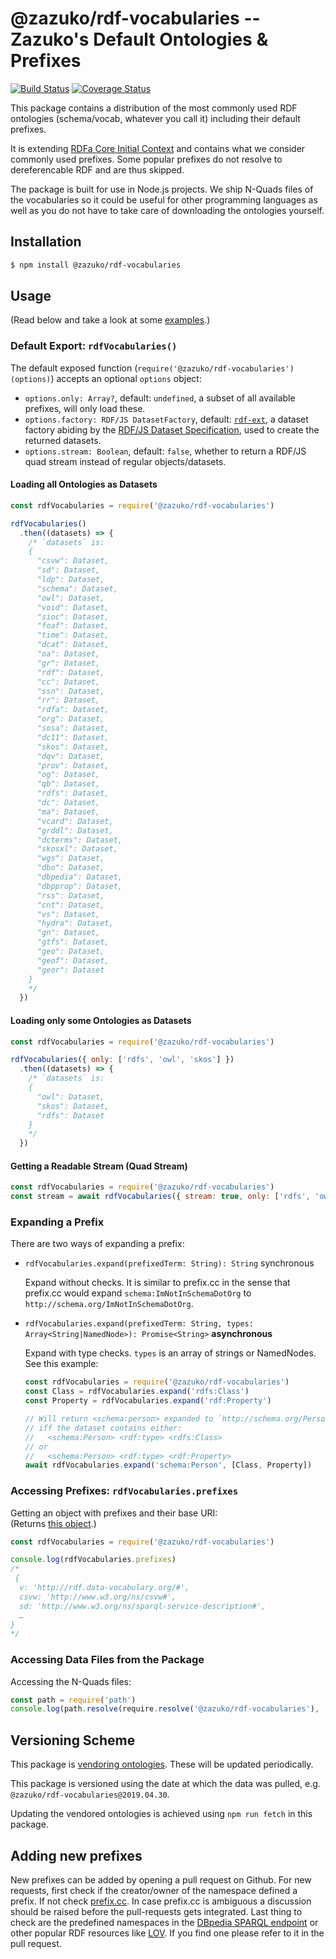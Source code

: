 # @zazuko/rdf-vocabularies -- Zazuko's Default Ontologies & Prefixes
[![Build Status](https://travis-ci.org/zazuko/rdf-vocabularies.svg?branch=master)](https://travis-ci.org/zazuko/rdf-vocabularies) 
[![Coverage Status](https://coveralls.io/repos/github/zazuko/rdf-vocabularies/badge.svg?branch=master)](https://coveralls.io/github/zazuko/rdf-vocabularies?branch=master)

This package contains a distribution of the most commonly used RDF ontologies (schema/vocab, whatever you call it) including their default prefixes.

It is extending [RDFa Core Initial Context](http://www.w3.org/2011/rdfa-context/rdfa-1.1) and contains what we consider commonly used prefixes. Some popular prefixes do not resolve to dereferencable RDF and are thus skipped.

The package is built for use in Node.js projects. We ship N-Quads files of the vocabularies so it could be useful for other programming languages as well as you do not have to take care of downloading the ontologies yourself.

## Installation

```bash
$ npm install @zazuko/rdf-vocabularies
```

## Usage

(Read below and take a look at some [examples](./examples.js).)

### Default Export: `rdfVocabularies()`

The default exposed function (`require('@zazuko/rdf-vocabularies')(options)`) accepts an optional `options` object:

* `options.only: Array?`, default: `undefined`, a subset of all available prefixes, will only load these.
* `options.factory: RDF/JS DatasetFactory`, default: [`rdf-ext`](https://github.com/rdf-ext/rdf-ext), a dataset
factory abiding by the [RDF/JS Dataset Specification](https://rdf.js.org/dataset-spec/), used to create the
returned datasets.
* `options.stream: Boolean`, default: `false`, whether to return a RDF/JS quad stream instead of regular objects/datasets.

#### Loading all Ontologies as Datasets

```js
const rdfVocabularies = require('@zazuko/rdf-vocabularies')

rdfVocabularies()
  .then((datasets) => {
    /* `datasets` is:
    {
      "csvw": Dataset,
      "sd": Dataset,
      "ldp": Dataset,
      "schema": Dataset,
      "owl": Dataset,
      "void": Dataset,
      "sioc": Dataset,
      "foaf": Dataset,
      "time": Dataset,
      "dcat": Dataset,
      "oa": Dataset,
      "gr": Dataset,
      "rdf": Dataset,
      "cc": Dataset,
      "ssn": Dataset,
      "rr": Dataset,
      "rdfa": Dataset,
      "org": Dataset,
      "sosa": Dataset,
      "dc11": Dataset,
      "skos": Dataset,
      "dqv": Dataset,
      "prov": Dataset,
      "og": Dataset,
      "qb": Dataset,
      "rdfs": Dataset,
      "dc": Dataset,
      "ma": Dataset,
      "vcard": Dataset,
      "grddl": Dataset,
      "dcterms": Dataset,
      "skosxl": Dataset,
      "wgs": Dataset,
      "dbo": Dataset,
      "dbpedia": Dataset,
      "dbpprop": Dataset,
      "rss": Dataset,
      "cnt": Dataset,
      "vs": Dataset,
      "hydra": Dataset,
      "gn": Dataset,
      "gtfs": Dataset,
      "geo": Dataset,
      "geof": Dataset,
      "geor": Dataset
    }
    */
  })
```

#### Loading only some Ontologies as Datasets

```js
const rdfVocabularies = require('@zazuko/rdf-vocabularies')

rdfVocabularies({ only: ['rdfs', 'owl', 'skos'] })
  .then((datasets) => {
    /* `datasets` is:
    {
      "owl": Dataset,
      "skos": Dataset,
      "rdfs": Dataset
    }
    */
  })
```

#### Getting a Readable Stream (Quad Stream)

```js
const rdfVocabularies = require('@zazuko/rdf-vocabularies')
const stream = await rdfVocabularies({ stream: true, only: ['rdfs', 'owl', 'skos'] })
```

### Expanding a Prefix

There are two ways of expanding a prefix:

* `rdfVocabularies.expand(prefixedTerm: String): String` synchronous

    Expand without checks. It is similar to prefix.cc in the sense that prefix.cc would expand
    `schema:ImNotInSchemaDotOrg` to `http://schema.org/ImNotInSchemaDotOrg`.

* `rdfVocabularies.expand(prefixedTerm: String, types: Array<String|NamedNode>): Promise<String>` **asynchronous**

    Expand with type checks. `types` is an array of strings or NamedNodes. See this example:
    ```js
    const rdfVocabularies = require('@zazuko/rdf-vocabularies')
    const Class = rdfVocabularies.expand('rdfs:Class')
    const Property = rdfVocabularies.expand('rdf:Property')

    // Will return <schema:person> expanded to `http://schema.org/Person`
    // iff the dataset contains either:
    //   <schema:Person> <rdf:type> <rdfs:Class>
    // or
    //   <schema:Person> <rdf:type> <rdf:Property>
    await rdfVocabularies.expand('schema:Person', [Class, Property])
    ```


### Accessing Prefixes: `rdfVocabularies.prefixes`

Getting an object with prefixes and their base URI:  
(Returns [this object](./prefixes.js).)

```js
const rdfVocabularies = require('@zazuko/rdf-vocabularies')

console.log(rdfVocabularies.prefixes)
/*
 {
  v: 'http://rdf.data-vocabulary.org/#',
  csvw: 'http://www.w3.org/ns/csvw#',
  sd: 'http://www.w3.org/ns/sparql-service-description#',
  …
}
*/
```

### Accessing Data Files from the Package

Accessing the N-Quads files:

```js
const path = require('path')
console.log(path.resolve(require.resolve('@zazuko/rdf-vocabularies'), '..', 'ontologies', 'skos.nq'))
```

## Versioning Scheme

This package is [vendoring ontologies](./ontologies/). These will be updated periodically.

This package is versioned using the date at which the data was pulled, e.g. `@zazuko/rdf-vocabularies@2019.04.30`.

Updating the vendored ontologies is achieved using `npm run fetch` in this package.

## Adding new prefixes

New prefixes can be added by opening a pull request on Github. For new requests, first check if the creator/owner of the namespace defined a prefix. If not check [prefix.cc](http://prefix.cc/). In case prefix.cc is ambiguous a discussion should be raised before the pull-requests gets integrated. Last thing to check are the predefined namespaces in the [DBpedia SPARQL endpoint](http://dbpedia.org/sparql?nsdecl) or other popular RDF resources like [LOV](https://lov.linkeddata.es/dataset/lov/vocabs). If you find one please refer to it in the pull request.
